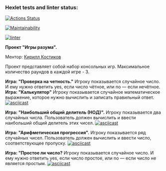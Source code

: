 ### Hexlet tests and linter status:
[![Actions Status](https://github.com/Kokorushka/frontend-project-lvl1/workflows/hexlet-check/badge.svg)](https://github.com/Kokorushka/frontend-project-lvl1/actions?query=workflow%3Ahexlet-check)

[![Maintainability](https://api.codeclimate.com/v1/badges/a99a88d28ad37a79dbf6/maintainability)](https://codeclimate.com/github/codeclimate/codeclimate/maintainability)

[![linter](https://github.com/Kokorushka/frontend-project-lvl1/workflows/linter/badge.svg)](
https://github.com/Kokorushka/frontend-project-lvl1/actions?query=workflow%3Alinter)

**Проект "Игры разума".**

Ментор: [Кирилл Костиков](https://ru.hexlet.io/u/kkostikov)

Проект представляет собой набор консольных игр. Максимальное количество раундов в каждой игре - 3.

**Игра: "Проверка на четность."**
Игроку показывается случайное число. И ему нужно ответить yes, если число чётное, или no — если нечётное.
**Игра: "Калькулятор"**
Игроку показывается случайное математическое выражение, которое нужно вычислить и записать правильный ответ.
[![asciicast](https://asciinema.org/a/Z9oX1nwPjgDlpdTuGfWm4e7yh.svg)](https://asciinema.org/a/Z9oX1nwPjgDlpdTuGfWm4e7yh)

**Игра: "Наибольший общий делитель (НОД)".**
Игроку показывается два случайных числа. Пользователь должен вычислить и ввести наибольший общий делитель этих чисел.
[![asciicast](https://asciinema.org/a/zmLz5dvP8oYhHJsr0wbJ96eM7.svg)](https://asciinema.org/a/zmLz5dvP8oYhHJsr0wbJ96eM7)

**Игра: "Арифметическая прогрессия".**
Игроку показывается ряд случайных чисел. Пользователь должен вычислить и ввести число, соответствующее пропуску.
[![asciicast](https://asciinema.org/a/OhaTMtFYceviZR0rIKVxFmWSO.svg)](https://asciinema.org/a/OhaTMtFYceviZR0rIKVxFmWSO)

**Игра: "Простое ли число?**
Игроку показывается случайное число. И ему нужно ответить yes, если число простое, или no — если число не является простым.
[![asciicast](https://asciinema.org/a/9WF56BDkpGtqg9sPvkrXAogws.svg)](https://asciinema.org/a/9WF56BDkpGtqg9sPvkrXAogws)